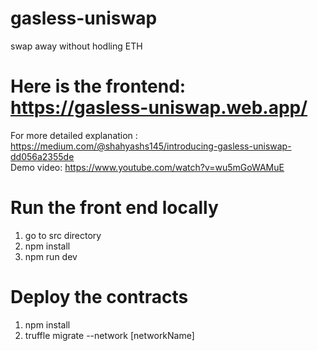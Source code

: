 # gasless-uniswap
swap away without hodling ETH

# Here is the frontend: https://gasless-uniswap.web.app/<br/>
For more detailed explanation : https://medium.com/@shahyashs145/introducing-gasless-uniswap-dd056a2355de<br/>
Demo video: https://www.youtube.com/watch?v=wu5mGoWAMuE
# Run the front end locally
1. go to src directory
2. npm install
3. npm run dev

# Deploy the contracts
1. npm install
2. truffle migrate --network [networkName]
